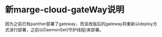 # 新marge-cloud-gateWay说明
因为之前已有panther部署了gateway，而该改版后的gateway将重新以deploy方式进行部署，之前以DaemonSet(守护线程)来部署。

